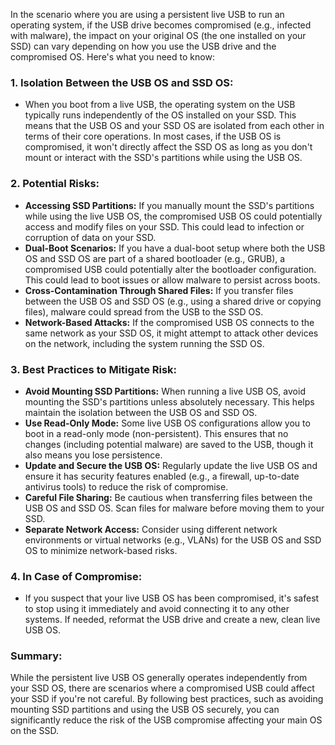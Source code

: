 In the scenario where you are using a persistent live USB to run an operating system, if the USB drive becomes compromised (e.g., infected with malware), the impact on your original OS (the one installed on your SSD) can vary depending on how you use the USB drive and the compromised OS. Here's what you need to know:

### 1. **Isolation Between the USB OS and SSD OS:**
   - When you boot from a live USB, the operating system on the USB typically runs independently of the OS installed on your SSD. This means that the USB OS and your SSD OS are isolated from each other in terms of their core operations. In most cases, if the USB OS is compromised, it won't directly affect the SSD OS as long as you don't mount or interact with the SSD's partitions while using the USB OS.

### 2. **Potential Risks:**
   - **Accessing SSD Partitions:** If you manually mount the SSD's partitions while using the live USB OS, the compromised USB OS could potentially access and modify files on your SSD. This could lead to infection or corruption of data on your SSD.
   - **Dual-Boot Scenarios:** If you have a dual-boot setup where both the USB OS and SSD OS are part of a shared bootloader (e.g., GRUB), a compromised USB could potentially alter the bootloader configuration. This could lead to boot issues or allow malware to persist across boots.
   - **Cross-Contamination Through Shared Files:** If you transfer files between the USB OS and SSD OS (e.g., using a shared drive or copying files), malware could spread from the USB to the SSD OS.
   - **Network-Based Attacks:** If the compromised USB OS connects to the same network as your SSD OS, it might attempt to attack other devices on the network, including the system running the SSD OS.

### 3. **Best Practices to Mitigate Risk:**
   - **Avoid Mounting SSD Partitions:** When running a live USB OS, avoid mounting the SSD's partitions unless absolutely necessary. This helps maintain the isolation between the USB OS and SSD OS.
   - **Use Read-Only Mode:** Some live USB OS configurations allow you to boot in a read-only mode (non-persistent). This ensures that no changes (including potential malware) are saved to the USB, though it also means you lose persistence.
   - **Update and Secure the USB OS:** Regularly update the live USB OS and ensure it has security features enabled (e.g., a firewall, up-to-date antivirus tools) to reduce the risk of compromise.
   - **Careful File Sharing:** Be cautious when transferring files between the USB OS and SSD OS. Scan files for malware before moving them to your SSD.
   - **Separate Network Access:** Consider using different network environments or virtual networks (e.g., VLANs) for the USB OS and SSD OS to minimize network-based risks.

### 4. **In Case of Compromise:**
   - If you suspect that your live USB OS has been compromised, it's safest to stop using it immediately and avoid connecting it to any other systems. If needed, reformat the USB drive and create a new, clean live USB OS.

### Summary:

While the persistent live USB OS generally operates independently from your SSD OS, there are scenarios where a compromised USB could affect your SSD if you're not careful. By following best practices, such as avoiding mounting SSD partitions and using the USB OS securely, you can significantly reduce the risk of the USB compromise affecting your main OS on the SSD.
